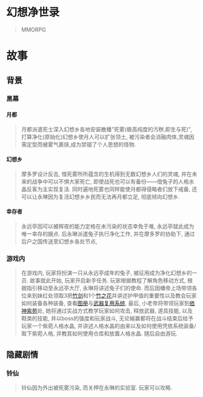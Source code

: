 # 幻想净世录

> MMORPG



# 故事

## 背景

### 黑幕

#### 月都

> 月都派遣死士深入幻想乡各地安装散播"死雾(极高纯度的污秽,即生与死)", 打算净化(原始化)幻想乡使月人可以扩张领土, 被污染者会消融肉体,灵魂因需定型而被雾气裹挟,成为禁锢了个人思想的怪物.

#### 幻想乡

> 摩多罗设计反击, 借死雾所所蕴含的生机得到无数幻想乡人们的灵魂, 并在未来的战争中可以不惧大家死亡, 即使战死也可以有备份——借兔子的人格水晶反客为主实现复活. 同时遍地死雾也同样能使月都得侵略者们放下戒备, 还可以让永琳因为复活幻想乡乡民而无法再月都立足, 彻底倾向幻想乡.

#### 幸存者

> 永远亭因可以被辉夜的能力定格在未污染的状态幸免于难, 永远亭就此成为唯一幸存的据点. 后永琳派遣兔子执行净化工作, 并在摩多罗的协助下, 通过后户之国传送至幻想乡各处节点, 

### 游戏内

> 在游戏内, 玩家将扮演一只从永远亭成年的兔子, 被征用成为净化幻想乡的一员. 故事就此开始, 玩家开启新手任务. 玩家根据教程了解角色移动方式, 根据指引移动至永远亭大厅, 永琳将讲述兔子们的使命. 而后因幡帝上场带领各位来到妹红处领取3把[竹剑](#竹剑)和1个[竹之花](#竹之花)并讲述护甲值的重要性以及教会玩家如何装备各种装备, 查看[图册](#图册)与[武器复用系统](#武器复用系统). 最后, 小老帝将带领玩家到[依神紫苑](#依神紫苑)处, 她将通过实战方式教学玩家如何攻击, 释放武器, 道具技能, 以及鞋类的技能, 并以boss的强度和玩家战斗, 无论输赢都将在战斗结束后给予玩家一个紫菀人格水晶, 并讲述人格水晶的由来以及如何使用凭依系统装备/取下紫菀人格, 并教其如何使用仓库和放置人格水晶. 随后自由游玩. 

## 隐藏剧情

### 铃仙

>  铃仙因为外出被死雾污染, 而关押在永琳的实验室. 玩家可以攻略. 

# 
